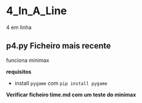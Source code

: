 # 4_In_A_Line
4 em linha

## p4.py **Ficheiro mais recente**
funciona minimax


**requisitos**
- install `pygame` com `pip install pygame`



**Verificar ficheiro time.md com um teste do minimax**
